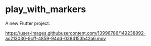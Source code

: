 # play_with_markers

A new Flutter project.



https://user-images.githubusercontent.com/13996786/149238892-ac213030-9cff-4859-94dd-0384153b42a6.mov

